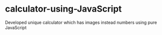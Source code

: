 # calculator-using-JavaScript
Developed unique calculator which has images instead numbers using pure JavaScript
